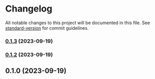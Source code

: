 # Changelog

All notable changes to this project will be documented in this file. See [standard-version](https://github.com/conventional-changelog/standard-version) for commit guidelines.

### [0.1.3](https://github.com/leomarkcastro/react-simple-modal/compare/v0.1.2...v0.1.3) (2023-09-19)

### [0.1.2](https://github.com/leomarkcastro/react-simple-modal/compare/v0.1.1...v0.1.2) (2023-09-19)

## 0.1.0 (2023-09-19)
